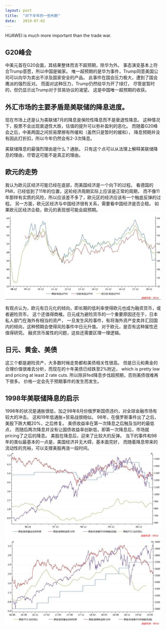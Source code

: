 ```yaml
---
layout: post
title:  "对下半年的一些判断"
date:   2019-07-02
---
```


HUAWEI is much more important than the trade war.

## G20峰会
中美元首在G20会面，其结果整体而言不超预期，除华为外。
事态演变基本上符合Trump意愿，所以中国是输家。
唯一超预期的是华为事件，Trump同意美国公司可以向华为卖出不涉及国家安全的产品。
此事件在国会压力极大，遭到了国会鹰派的强烈反对。
而面对这种压力，Trump仍然给华为开了绿灯，
尽管是暂时的，但仍显示出Trump对于贸易协议的渴望。
这是中国唯一超预期的收获。

## 外汇市场的主要矛盾是美联储的降息进度。
现在市场上还是认为美联储7月的降息是保险性降息而不是衰退性降息。
这种情况下，股票不会出现衰退性大跌，估值的提升可以弥补盈利的恶化。
而随着G20峰会之后，中美两国之间贸易摩擦有所缓和（虽然只是暂时的缓和），
降息预期并没有因此打折扣，所以今年仍然会有2-3次降息。

美联储降息的最强烈理由是什么？通胀。
只有这个点可以从法理上解释美联储降息的理由，尽管这可能不是真正的理由。

## 欧元的走势
我认为欧元区经济可能已经在底部，而美国经济是一个向下的过程。
看德国的PMI，已经低到了11年的位置，这轮经济周期实际上应该是正常的周期，
而不像11年那样有实质的风险，所以应该差不多了，欧元区的经济应该有一个触底反弹的过程。
另一方面，欧元区经济与中国经济很有关系，需要看中国经济是否企稳。
如果欧元区经济企稳，欧元的表现很可能会超预期。
![EUR](/images/EURO-PMI.png)


有观点认为，欧元有日元化的倾向，即长期的低利率使得欧元也成为融资货币，或者避险货币，
这个还值得商榷。日元成为避险货币的一个重要原因还在于，日本私人部门在海外有相当的资产，
一旦发生风险事件，有将海外资产变卖并汇回国内的倾向，这种预期会使得风险事件中日元升值。
对于欧元，是否有这种属性还值得研究。
融资货币属性的问题，这些还需要区理一理逻辑。


## 日元、黄金、美债
这三个都是避险资产，大多数时候走势都和美债相关性很高。
但是日元和黄金的合理价值很难去分析，而现在的十年美债已经跌至2%附近，
which is pretty low and pricing at least 2 rate cuts.
所以除非fed降息步伐超预期，否则美债很难再下很多。
价格一定会先于预期事件的发生而发生。


## 1998年美联储降息的启示
1998年的状况是通胀很低，加之98年8月份俄罗斯国债违约，对全球金融市场有较大的冲击。
这和19年低通胀+贸易战很相似。
98年，在俄罗斯事件出了之后，美股下跌大概20%，之后修复。
美债收益率在第一次降息之后触及当时的最低点，
而随后两次降息并没有让国债收益率创新低，即第一次降息后，市场就pricing了之后的降息。
美股在降息后，迎来了比较大的反弹。
当下的事件和98年的类似最基本的一点是，美国经济并无大碍，基本面完好，
而随着降息带来的流动性的充裕，可以支撑美股再涨一段时间。
![FED](/images/1998-FED.png)
![FED](/images/2019-FED.png)
